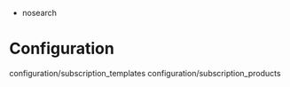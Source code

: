   - nosearch

# Configuration

<div class="toctree" data-titlesonly="">

configuration/subscription\_templates
configuration/subscription\_products

</div>
